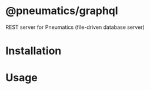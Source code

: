 # @pneumatics/graphql

REST server for Pneumatics (file-driven database server)

# Installation

# Usage
